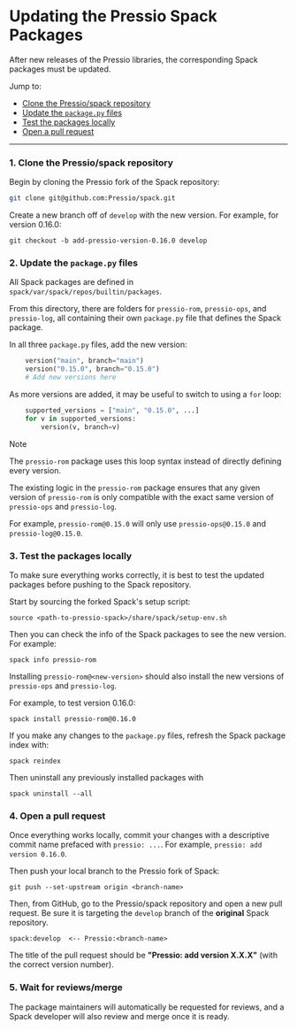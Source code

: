 # Updating the Pressio Spack Packages

After new releases of the Pressio libraries, the corresponding Spack packages must be updated.

Jump to:
- [Clone the Pressio/spack repository](#1-clone-the-pressiospack-repository)
- [Update the `package.py` files](#2-update-the-packagepy-files)
- [Test the packages locally](#3-test-the-packages-locally)
- [Open a pull request](#4-open-a-pull-request)

---

### 1. Clone the Pressio/spack repository

Begin by cloning the Pressio fork of the Spack repository:

```sh
git clone git@github.com:Pressio/spack.git
```

Create a new branch off of `develop` with the new version.
For example, for version 0.16.0:

```
git checkout -b add-pressio-version-0.16.0 develop
```

### 2. Update the `package.py` files

All Spack packages are defined in `spack/var/spack/repos/builtin/packages`.

From this directory, there are folders for `pressio-rom`,
`pressio-ops`, and `pressio-log`, all containing their own
`package.py` file that defines the Spack package.

In all three `package.py` files, add the new version:

```python
    version("main", branch="main")
    version("0.15.0", branch="0.15.0")
    # Add new versions here
```

As more versions are added, it may be useful to switch
to using a `for` loop:

```python
    supported_versions = ["main", "0.15.0", ...]
    for v in supported_versions:
        version(v, branch=v)
```

> [!NOTE]
> The `pressio-rom` package uses this loop syntax instead
> of directly defining every version.

The existing logic in the `pressio-rom` package ensures
that any given version of `pressio-rom` is only compatible
with the exact same version of `pressio-ops`
and `pressio-log`.

For example, `pressio-rom@0.15.0` will only use
`pressio-ops@0.15.0` and `pressio-log@0.15.0`.

### 3. Test the packages locally

To make sure everything works correctly, it is best to test
the updated packages before pushing to the Spack repository.

Start by sourcing the forked Spack's setup script:

```
source <path-to-pressio-spack>/share/spack/setup-env.sh
```

Then you can check the info of the Spack packages to see
the new version. For example:

```
spack info pressio-rom
```

Installing `pressio-rom@<new-version>` should also install
the new versions of `pressio-ops` and `pressio-log`.

For example, to test version 0.16.0:

```
spack install pressio-rom@0.16.0
```

If you make any changes to the `package.py` files, refresh
the Spack package index with:

```
spack reindex
```

Then uninstall any previously installed packages with

```
spack uninstall --all
```

### 4. Open a pull request

Once everything works locally, commit your changes with a
descriptive commit name prefaced with `pressio: ...`.
For example, `pressio: add version 0.16.0`.

Then push your local branch to the Pressio fork of Spack:

```
git push --set-upstream origin <branch-name>
```

Then, from GitHub, go to the Pressio/spack repository and
open a new pull request. Be sure it is targeting the
`develop` branch of the **original** Spack repository.

```
spack:develop  <-- Pressio:<branch-name>
```

The title of the pull request should be **"Pressio: add version X.X.X"** (with the correct version
number).

### 5. Wait for reviews/merge

The package maintainers will automatically be requested for
reviews, and a Spack developer will also review and merge
once it is ready.
